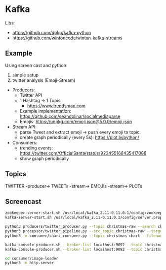 # Kafka
Libs:
- https://github.com/dpkp/kafka-python
- https://github.com/wintoncode/winton-kafka-streams

## Example
Using screen cast and python.

1. simple setup
2. twitter analysis (Emoji-Stream)
  - Producers:
    - Twitter API
    - 1 Hashtag -> 1 Topic
      - https://www.trendsmap.com
    - Example implementation: https://github.com/seandolinar/socialmediaparse
    - Emojis: https://unpkg.com/emoji.json@5.0.0/emoji.json
  - Stream API:
    - parse Tweet and extract emoji -> push every emoji to topic.
    - create graph periodically (every 5s): https://plot.ly/python/
  - Consumers:
    - trending events: https://twitter.com/OfficialSanta/status/923455168435417088
    - show graph periodically

## Topics
TWITTER -producer-> TWEETs -stream-> EMOJIs -stream-> PLOTs


## Screencast

```bash
zookeeper-server-start.sh /usr/local/kafka_2.11-0.11.0.1/config/zookeeper.properties
kafka-server-start.sh /usr/local/kafka_2.11-0.11.0.1/config/server.properties

python3 producers/twitter_producer.py --topic christmas-raw --search christmas
python3 processor/twitter_pipeline.py --src_topic christmas-raw --target_topic christmas-chart
python3 -m consumer/chart_consumer.py --topic christmas-chart --filename consumer/image-loader/chart.png

kafka-console-producer.sh --broker-list localhost:9092 --topic christmas-raw
kafka-console-producer.sh --broker-list localhost:9092 --topic christmas-chart

cd consumer/image-loader
python3 -m http.server
```